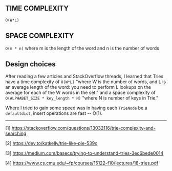 ## TIME COMPLEXITY

`O(W*L)` 

## SPACE COMPLEXITY 

`O(m * n)` where m is the length of the word and n is the number of words

## Design choices

After reading a few articles and StackOverflow threads, I learned that Tries have a time complexity of `O(W*L)` "where W is the number of words, and L is an average length of the word: you need to perform L lookups on the average for each of the W words in the set." and a space complexity of `O(ALPHABET_SIZE * key_length * N)` "where N is number of keys in Trie."

Where I tried to gain some speed was in having each `TrieNode` be a `defaultdict`, insert operations are fast -- O(1).

------------

\[1\] https://stackoverflow.com/questions/13032116/trie-complexity-and-searching

\[2\] https://dev.to/katkelly/trie-like-pie-539o

\[3\] https://medium.com/basecs/trying-to-understand-tries-3ec6bede0014

\[4\] https://www.cs.cmu.edu/~fp/courses/15122-f10/lectures/18-tries.pdf
